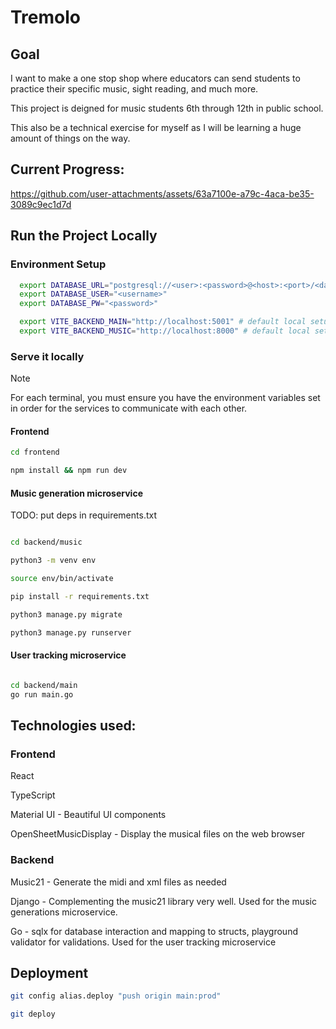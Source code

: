 # Tremolo

## Goal

I want to make a one stop shop where educators can send students to practice their specific music, sight reading, and much more.

This project is deigned for music students 6th through 12th in public school.

This also be a technical exercise for myself as I will be learning a huge amount of things on the way.

## Current Progress:

https://github.com/user-attachments/assets/63a7100e-a79c-4aca-be35-3089c9ec1d7d

## Run the Project Locally

### Environment Setup

``` bash
  export DATABASE_URL="postgresql://<user>:<password>@<host>:<port>/<database>"
  export DATABASE_USER="<username>"
  export DATABASE_PW="<password>"

  export VITE_BACKEND_MAIN="http://localhost:5001" # default local setup
  export VITE_BACKEND_MUSIC="http://localhost:8000" # default local setup
```

### Serve it locally

> [!NOTE]
> For each terminal, you must ensure you have the environment variables set in
> order for the services to communicate with each other.

#### Frontend

``` bash
cd frontend

npm install && npm run dev
```

#### Music generation microservice

TODO: put deps in requirements.txt

``` bash

cd backend/music

python3 -m venv env

source env/bin/activate

pip install -r requirements.txt

python3 manage.py migrate

python3 manage.py runserver

```

#### User tracking microservice


``` bash

cd backend/main
go run main.go

```


## Technologies used:

### Frontend

React

TypeScript

Material UI - Beautiful UI components

OpenSheetMusicDisplay - Display the musical files on the web browser

### Backend

Music21 - Generate the midi and xml files as needed

Django - Complementing the music21 library very well. Used for the music generations microservice.

Go - sqlx for database interaction and mapping to structs, playground validator for validations. Used for the user tracking microservice

## Deployment


``` bash
git config alias.deploy "push origin main:prod"

git deploy
```
